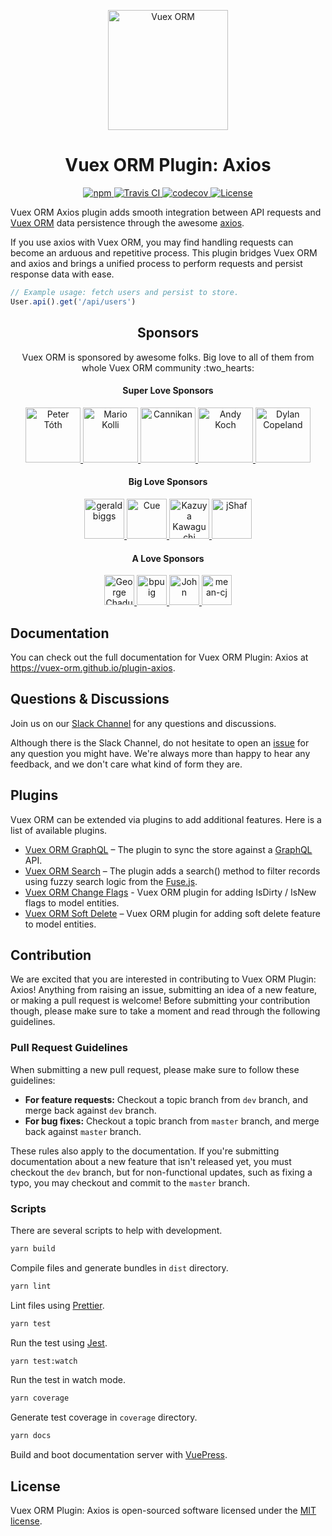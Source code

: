<p align="center">
  <img width="192" src="https://github.com/vuex-orm/vuex-orm/raw/master/logo-vuex-orm.png" alt="Vuex ORM">
</p>

<h1 align="center">Vuex ORM Plugin: Axios</h1>

<p align="center">
  <a href="https://www.npmjs.com/package/@vuex-orm/plugin-axios">
    <img src="https://img.shields.io/npm/v/@vuex-orm/plugin-axios?color=blue" alt="npm">
  </a>
  <a href="https://travis-ci.org/vuex-orm/plugin-axios">
    <img src="https://travis-ci.org/vuex-orm/plugin-axios.svg?branch=master" alt="Travis CI">
  </a>
  <a href="https://codecov.io/gh/vuex-orm/plugin-axios">
    <img src="https://codecov.io/gh/vuex-orm/plugin-axios/branch/master/graph/badge.svg" alt="codecov">
  </a>
  <a href="https://github.com/vuex-orm/plugin-axios/blob/master/LICENSE.md">
    <img src="https://img.shields.io/npm/l/@vuex-orm/plugin-axios.svg" alt="License">
  </a>
</p>

Vuex ORM Axios plugin adds smooth integration between API requests and [Vuex ORM](https://github.com/vuex-orm/vuex-orm) data persistence through the awesome [axios](https://github.com/axios/axios).

If you use axios with Vuex ORM, you may find handling requests can become an arduous and repetitive process. This plugin bridges Vuex ORM and axios and brings a unified process to perform requests and persist response data with ease.

```js
// Example usage: fetch users and persist to store.
User.api().get('/api/users')
```

<h2 align="center">Sponsors</h2>

<p align="center">Vuex ORM is sponsored by awesome folks. Big love to all of them from whole Vuex ORM community :two_hearts:</p>

<h4 align="center">Super Love Sponsors</h4>

<p align="center">
  <a href="https://github.com/petertoth">
    <img src="https://avatars2.githubusercontent.com/u/3661783?s=460&v=4" alt="Peter Tóth" width="88">
  </a>
  <a href="https://github.com/phaust">
    <img src="https://avatars1.githubusercontent.com/u/2367770?s=460&v=4" alt="Mario Kolli" width="88">
  </a>
  <a href="https://github.com/cannikan">
    <img src="https://avatars2.githubusercontent.com/u/21893904?s=460&v=4" alt="Cannikan" width="88">
  </a>
  <a href="https://github.com/somazx">
    <img src="https://avatars0.githubusercontent.com/u/7306?s=460&v=4" alt="Andy Koch" width="88">
  </a>
  <a href="https://github.com/dylancopeland">
    <img src="https://avatars1.githubusercontent.com/u/99355?s=460&v=4" alt="Dylan Copeland" width="88">
  </a>
</p>

<h4 align="center">Big Love Sponsors</h4>

<p align="center">
  <a href="https://github.com/geraldbiggs">
    <img src="https://avatars1.githubusercontent.com/u/3213608?s=460&v=4" alt="geraldbiggs" width="64">
  </a>
  <a href="https://github.com/cuebit">
    <img src="https://avatars0.githubusercontent.com/u/1493221?s=460&v=4" alt="Cue" width="64">
  </a>
  <a href="https://github.com/kazupon">
    <img src="https://avatars0.githubusercontent.com/u/72989?s=400&v=4" alt="Kazuya Kawaguchi" width="64">
  </a>
  <a href="https://github.com/jShaf">
    <img src="https://avatars3.githubusercontent.com/u/30289?s=400&v=4" alt="jShaf" width="64">
  </a>
</p>

<h4 align="center">A Love Sponsors</h4>

<p align="center">
  <a href="https://github.com/georgechaduneli">
    <img src="https://avatars1.githubusercontent.com/u/9340753?s=460&v=4" alt="George Chaduneli" width="48">
  </a>
  <a href="https://github.com/bpuig">
    <img src="https://avatars3.githubusercontent.com/u/22938625?s=460&v=4" alt="bpuig" width="48">
  </a>
  <a href="https://github.com/robokozo">
    <img src="https://avatars2.githubusercontent.com/u/1719221?s=400&v=4" alt="John" width="48">
  </a>
  <a href="https://github.com/mean-cj">
    <img src="https://avatars3.githubusercontent.com/u/1191385?s=400&v=4" alt="mean-cj" width="48">
  </a>
</p>

## Documentation

You can check out the full documentation for Vuex ORM Plugin: Axios at https://vuex-orm.github.io/plugin-axios.

## Questions & Discussions

Join us on our [Slack Channel](https://join.slack.com/t/vuex-orm/shared_invite/enQtNDQ0NjE3NTgyOTY2LTc1YTI2N2FjMGRlNGNmMzBkMGZlMmYxOTgzYzkzZDM2OTQ3OGExZDRkN2FmMGQ1MGJlOWM1NjU0MmRiN2VhYzQ) for any questions and discussions.

Although there is the Slack Channel, do not hesitate to open an [issue](https://github.com/vuex-orm/plugin-axios/issues) for any question you might have. We're always more than happy to hear any feedback, and we don't care what kind of form they are.

## Plugins

Vuex ORM can be extended via plugins to add additional features. Here is a list of available plugins.

- [Vuex ORM GraphQL](https://github.com/vuex-orm/plugin-graphql) – The plugin to sync the store against a [GraphQL](https://graphql.org) API.
- [Vuex ORM Search](https://github.com/vuex-orm/plugin-search) – The plugin adds a search() method to filter records using fuzzy search logic from the [Fuse.js](http://fusejs.io).
- [Vuex ORM Change Flags](https://github.com/vuex-orm/plugin-change-flags) - Vuex ORM plugin for adding IsDirty / IsNew flags to model entities.
- [Vuex ORM Soft Delete](https://github.com/vuex-orm/plugin-soft-delete) – Vuex ORM plugin for adding soft delete feature to model entities.

## Contribution

We are excited that you are interested in contributing to Vuex ORM Plugin: Axios! Anything from raising an issue, submitting an idea of a new feature, or making a pull request is welcome! Before submitting your contribution though, please make sure to take a moment and read through the following guidelines.

### Pull Request Guidelines

When submitting a new pull request, please make sure to follow these guidelines:

- **For feature requests:** Checkout a topic branch from `dev` branch, and merge back against `dev` branch.
- **For bug fixes:** Checkout a topic branch from `master` branch, and merge back against `master` branch.

These rules also apply to the documentation. If you're submitting documentation about a new feature that isn't released yet, you must checkout the `dev` branch, but for non-functional updates, such as fixing a typo, you may checkout and commit to the `master` branch.

### Scripts

There are several scripts to help with development.

```bash
yarn build
```

Compile files and generate bundles in `dist` directory.

```bash
yarn lint
```

Lint files using [Prettier](https://prettier.io/).

```bash
yarn test
```

Run the test using [Jest](https://jestjs.io/).

```bash
yarn test:watch
```

Run the test in watch mode.

```bash
yarn coverage
```

Generate test coverage in `coverage` directory.

```bash
yarn docs
```

Build and boot documentation server with [VuePress](https://vuepress.vuejs.org/).

## License

Vuex ORM Plugin: Axios is open-sourced software licensed under the [MIT license](./LICENSE).
